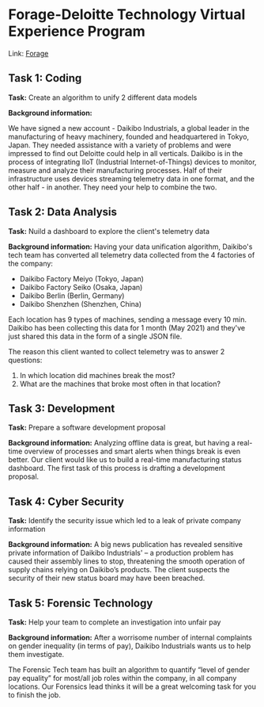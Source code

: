 # Forage-Deloitte Technology Virtual Experience Program

Link: [Forage](https://www.theforage.com/virtual-internships/prototype/YPWCiGNTkr6QxcpEu/Deloitte-STEM-Virtual-Experience-Program)

## Task 1: Coding
**Task:** Create an algorithm to unify 2 different data models

**Background information:** 

We have signed a new account - Daikibo Industrials, a global leader in the manufacturing of heavy machinery, founded and headquartered in Tokyo, Japan. They needed assistance with a variety of problems and were impressed to find out Deloitte could help in all verticals. Daikibo is in the process of integrating IIoT (Industrial Internet-of-Things) devices to monitor, measure and analyze their manufacturing processes. Half of their infrastructure uses devices streaming telemetry data in one format, and the other half - in another. They need your help to combine the two.

## Task 2: Data Analysis
**Task:** Nuild a dashboard to explore the client's telemetry data

**Background information:** 
Having your data unification algorithm, Daikibo's tech team has converted all telemetry data collected from the 4 factories of the company:

- Daikibo Factory Meiyo (Tokyo, Japan)
- Daikibo Factory Seiko (Osaka, Japan)
- Daikibo Berlin (Berlin, Germany)
- Daikibo Shenzhen (Shenzhen, China)

Each location has 9 types of machines, sending a message every 10 min. Daikibo has been collecting this data for 1 month (May 2021) and they've just shared this data in the form of a single JSON file.

The reason this client wanted to collect telemetry was to answer 2 questions:

1. In which location did machines break the most?
2. What are the machines that broke most often in that location?

## Task 3: Development
**Task:** Prepare a software development proposal

**Background information:** 
Analyzing offline data is great, but having a real-time overview of processes and smart alerts when things break is even better. Our client would like us to build a real-time manufacturing status dashboard. The first task of this process is drafting a development proposal. 

## Task 4: Cyber Security
**Task:** Identify the security issue which led to a leak of private company information

**Background information:** 
A big news publication has revealed sensitive private information of Daikibo Industrials' – a production problem has caused their assembly lines to stop, threatening the smooth operation of supply chains relying on Daikibo’s products. The client suspects the security of their new status board may have been breached.

## Task 5: Forensic Technology
**Task:** Help your team to complete an investigation into unfair pay

**Background information:** 
After a worrisome number of internal complaints on gender inequality (in terms of pay), Daikibo Industrials wants us to help them investigate.

The Forensic Tech team has built an algorithm to quantify “level of gender pay equality” for most/all job roles within the company, in all company locations. Our Forensics lead thinks it will be a great welcoming task for you to finish the job.

